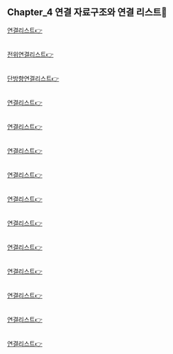 ## Chapter_4 연결 자료구조와 연결 리스트🎯

[연결리스트👉](https://github.com/HongryeolSeong/StudyDataStructure21/blob/main/04Chapter/1%EC%9D%BC%EB%B0%98%EC%97%B0%EA%B2%B0%EB%A6%AC%EC%8A%A4%ED%8A%B8.c "1")
<br>
<br>

[전위연결리스트👉](https://github.com/HongryeolSeong/StudyDataStructure21/blob/main/04Chapter/2%EC%A0%84%EC%9C%84%EC%97%B0%EA%B2%B0%EB%A6%AC%EC%8A%A4%ED%8A%B8.c "2")
<br>
<br>

[단방향연결리스트👉](https://github.com/HongryeolSeong/StudyDataStructure21/blob/main/04Chapter/3%EB%8B%A8%EB%B0%A9%ED%96%A5%EC%97%B0%EA%B2%B0%EB%A6%AC%EC%8A%A4%ED%8A%B8.c "3")
<br>
<br>

[연결리스트👉](https://github.com/HongryeolSeong/StudyDataStructure21/blob/main/04Chapter/1%EC%9D%BC%EB%B0%98%EC%97%B0%EA%B2%B0%EB%A6%AC%EC%8A%A4%ED%8A%B8.c "1")
<br>
<br>

[연결리스트👉](https://github.com/HongryeolSeong/StudyDataStructure21/blob/main/04Chapter/1%EC%9D%BC%EB%B0%98%EC%97%B0%EA%B2%B0%EB%A6%AC%EC%8A%A4%ED%8A%B8.c "1")
<br>
<br>

[연결리스트👉](https://github.com/HongryeolSeong/StudyDataStructure21/blob/main/04Chapter/1%EC%9D%BC%EB%B0%98%EC%97%B0%EA%B2%B0%EB%A6%AC%EC%8A%A4%ED%8A%B8.c "1")
<br>
<br>

[연결리스트👉](https://github.com/HongryeolSeong/StudyDataStructure21/blob/main/04Chapter/1%EC%9D%BC%EB%B0%98%EC%97%B0%EA%B2%B0%EB%A6%AC%EC%8A%A4%ED%8A%B8.c "1")
<br>
<br>

[연결리스트👉](https://github.com/HongryeolSeong/StudyDataStructure21/blob/main/04Chapter/1%EC%9D%BC%EB%B0%98%EC%97%B0%EA%B2%B0%EB%A6%AC%EC%8A%A4%ED%8A%B8.c "1")
<br>
<br>

[연결리스트👉](https://github.com/HongryeolSeong/StudyDataStructure21/blob/main/04Chapter/1%EC%9D%BC%EB%B0%98%EC%97%B0%EA%B2%B0%EB%A6%AC%EC%8A%A4%ED%8A%B8.c "1")
<br>
<br>

[연결리스트👉](https://github.com/HongryeolSeong/StudyDataStructure21/blob/main/04Chapter/1%EC%9D%BC%EB%B0%98%EC%97%B0%EA%B2%B0%EB%A6%AC%EC%8A%A4%ED%8A%B8.c "1")
<br>
<br>

[연결리스트👉](https://github.com/HongryeolSeong/StudyDataStructure21/blob/main/04Chapter/1%EC%9D%BC%EB%B0%98%EC%97%B0%EA%B2%B0%EB%A6%AC%EC%8A%A4%ED%8A%B8.c "1")
<br>
<br>

[연결리스트👉](https://github.com/HongryeolSeong/StudyDataStructure21/blob/main/04Chapter/1%EC%9D%BC%EB%B0%98%EC%97%B0%EA%B2%B0%EB%A6%AC%EC%8A%A4%ED%8A%B8.c "1")
<br>
<br>

[연결리스트👉](https://github.com/HongryeolSeong/StudyDataStructure21/blob/main/04Chapter/1%EC%9D%BC%EB%B0%98%EC%97%B0%EA%B2%B0%EB%A6%AC%EC%8A%A4%ED%8A%B8.c "1")
<br>
<br>

[연결리스트👉](https://github.com/HongryeolSeong/StudyDataStructure21/blob/main/04Chapter/1%EC%9D%BC%EB%B0%98%EC%97%B0%EA%B2%B0%EB%A6%AC%EC%8A%A4%ED%8A%B8.c "1")
<br>
<br>
